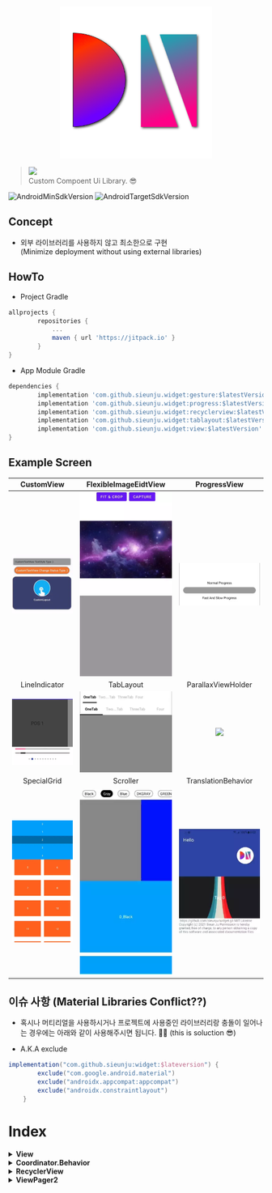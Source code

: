<p align="center">
  <img src="https://raw.githubusercontent.com/sieunju/widget/develop/storage/widget_logo.png" alt="widgetLogo" width="300" />
</p>

> [![](https://jitpack.io/v/sieunju/widget.svg)](https://jitpack.io/#sieunju/widget)   
> Custom Compoent Ui Library. 😎

![AndroidMinSdkVersion](https://img.shields.io/badge/minSdkVersion-21-green.svg) ![AndroidTargetSdkVersion](https://img.shields.io/badge/targetSdkVersion-30-brightgreen.svg)

## Concept

- 외부 라이브러리를 사용하지 않고 최소한으로 구현   
(Minimize deployment without using external libraries)

## HowTo

- Project Gradle

```groovy
allprojects {
	    repositories {
		    ...
		    maven { url 'https://jitpack.io' }
	    }
}
```

- App Module Gradle

```groovy
dependencies {
    	implementation 'com.github.sieunju.widget:gesture:$latestVersion'
    	implementation 'com.github.sieunju.widget:progress:$latestVersion'
    	implementation 'com.github.sieunju.widget:recyclerview:$latestVersion'
    	implementation 'com.github.sieunju.widget:tablayout:$latestVersion'
    	implementation 'com.github.sieunju.widget:view:$latestVersion'
}
```

## Example Screen
|CustomView|FlexibleImageEidtView|ProgressView|
|:--:|:--:|:--:|
|![](https://raw.githubusercontent.com/sieunju/widget/develop/storage/example_view.webp)|![](https://raw.githubusercontent.com/sieunju/widget/develop/storage/example_flexible.webp)|![](https://raw.githubusercontent.com/sieunju/widget/develop/storage/example_progress.webp)
|LineIndicator|TabLayout|ParallaxViewHolder|
|![](https://raw.githubusercontent.com/sieunju/widget/develop/storage/example_viewpager.webp)|![](https://raw.githubusercontent.com/sieunju/widget/develop/storage/example_tab_layout.webp)|![](https://raw.githubusercontent.com/sieunju/widget/develop/storage/example_parallax.webp)|
|SpecialGrid|Scroller|TranslationBehavior|
|![](https://raw.githubusercontent.com/sieunju/widget/develop/storage/example_special_grid_decoration.webp)|![](https://raw.githubusercontent.com/sieunju/widget/develop/storage/example_recyclerview_scroller.webp)|![](https://raw.githubusercontent.com/sieunju/widget/develop/storage/example_translation_behavior.webp)|


## 이슈 사항 (Material Libraries Conflict??)
- 혹시나 머티리얼을 사용하시거나 프로젝트에 사용중인 라이브러리랑 충돌이 일어나는 경우에는 아래와 같이 사용해주시면 됩니다. 🙇‍♂️
(this is soluction 😎)

- A.K.A exclude
```groovy
implementation("com.github.sieunju:widget:$lateversion") {
        exclude("com.google.android.material")
        exclude("androidx.appcompat:appcompat")
        exclude("androidx.constraintlayout")
    }
```

# Index

<details>
<summary><strong>View</strong></summary>

- [ProgressView](https://github.com/sieunju/widget/wiki/ProgressView)
- [CustomLayout](https://github.com/sieunju/widget/wiki/CustomLayout)
- [CustomTextView](https://github.com/sieunju/widget/wiki/CustomTextView)
- [FlexibleImageView](https://github.com/sieunju/widget/wiki/FlexibleImageView)
- [LinePagerTabLayout](https://github.com/sieunju/widget/wiki/LinePagerTabLayout)

</details>

<details>

<summary><strong>Coordinator.Behavior</strong></summary>

- [TranslationBehavior](https://github.com/sieunju/widget/wiki/TranslationBehavior)

</details>

<details>

<summary><strong>RecyclerView</strong></summary>

- [ParallaxView](https://github.com/sieunju/widget/wiki/ParallaxView)
- [CustomLinearScroller](https://github.com/sieunju/widget/wiki/CustomLinearScroller)

</details>

<details>

<summary><strong>ViewPager2</strong></summary>

- [LineIndicator](https://github.com/sieunju/widget/wiki/LineIndicator)
- [AutoScrollMediator](https://github.com/sieunju/widget/wiki/AutoScrollMediator)

</details>
